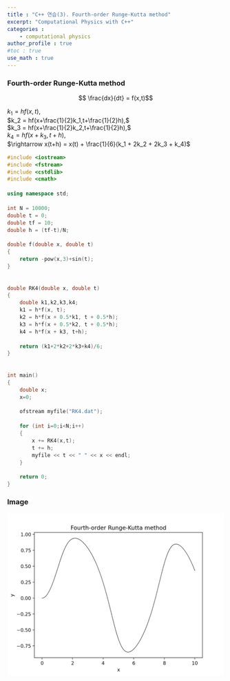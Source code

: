 ```yaml
---
title : "C++ 연습(3). Fourth-order Runge-Kutta method"
excerpt: "Computational Physics with C++"
categories :
    - computational physics
author_profile : true
#toc : true
use_math : true
---
```


### Fourth-order Runge-Kutta method

$$ \frac{dx}{dt} = f(x,t)$$


$k_1 = hf(x,t),$  
$k_2 = hf(x+\frac{1}{2}k_1,t+\frac{1}{2}h),$  
$k_3 = hf(x+\frac{1}{2}k_2,t+\frac{1}{2}h),$  
$k_4 = hf(x+k_3,t+h),$  
$\rightarrow x(t+h) = x(t) + \frac{1}{6}(k_1 + 2k_2 + 2k_3 + k_4)$


```cpp
#include <iostream>
#include <fstream>
#include <cstdlib>
#include <cmath>

using namespace std;

int N = 10000;
double t = 0;
double tf = 10;
double h = (tf-t)/N;

double f(double x, double t)
{
	return -pow(x,3)+sin(t);
}


double RK4(double x, double t)
{
	double k1,k2,k3,k4;
	k1 = h*f(x, t);
	k2 = h*f(x + 0.5*k1, t + 0.5*h);
	k3 = h*f(x + 0.5*k2, t + 0.5*h);
	k4 = h*f(x + k3, t+h);

	return (k1+2*k2+2*k3+k4)/6;
}


int main()
{
	double x;
	x=0;

	ofstream myfile("RK4.dat");

	for (int i=0;i<N;i++)
	{
		x += RK4(x,t);
		t += h;
		myfile << t << " " << x << endl;
	}

	return 0;
}
```

### Image

![ex_screenshot](/assets/images/CPP/RK4.png)
